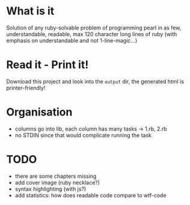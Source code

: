 What is it
==========
Solution of any ruby-solvable problem of programming
pearl in as few, understandable, readable, max 120 character long lines
of ruby (with emphasis on understandable and not 1-line-magic...)

Read it - Print it!
========
Download this project and look into the `output` dir,
the generated html is printer-friendly!


Organisation
============
 - columns go into lib, each column has many tasks -> 1.rb, 2.rb
 - no STDIN since that would complicate running the task

TODO
====
 - there are some chapters missing
 - add cover image (ruby necklace?)
  - syntax highlighting (with js?)
 - add statistics: how does readable code compare to wtf-code
